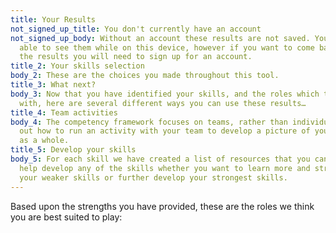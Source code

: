 ```yaml
---
title: Your Results
not_signed_up_title: You don't currently have an account
not_signed_up_body: Without an account these results are not saved. You will be
  able to see them while on this device, however if you want to come back to see
  the results you will need to sign up for an account.
title_2: Your skills selection
body_2: These are the choices you made throughout this tool.
title_3: What next?
body_3: Now that you have identified your skills, and the roles which they align
  with, here are several different ways you can use these results…
title_4: Team activities
body_4: The competency framework focuses on teams, rather than individuals. Find
  out how to run an activity with your team to develop a picture of your skills
  as a whole.
title_5: Develop your skills
body_5: For each skill we have created a list of resources that you can use to
  help develop any of the skills whether you want to learn more and strengthen
  your weaker skills or further develop your strongest skills.
---
```


Based upon the strengths you have provided, these are the roles we think you are best suited to play: